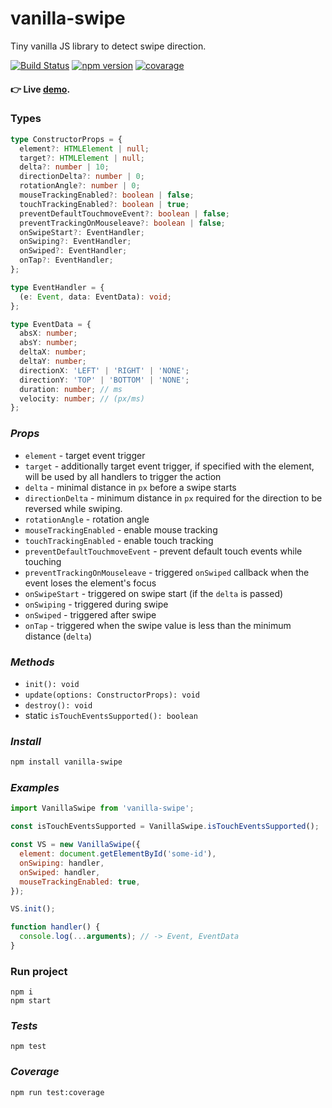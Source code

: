 # vanilla-swipe

Tiny vanilla JS library to detect swipe direction.

[![Build Status](https://travis-ci.com/maxmarinich/vanilla-swipe.svg?branch=master)](https://travis-ci.com/maxmarinich/vanilla-swipe)
[![npm version](https://badge.fury.io/js/vanilla-swipe.svg)](https://img.shields.io/badge/coverage-100%25-brightgreen)
[![covarage](https://img.shields.io/badge/coverage-100%25-brightgreen)](https://img.shields.io/badge/coverage-100%25-brightgreen)

#### 👉 Live [demo](https://maxmarinich.github.io/vanilla-swipe/static).

### Types

```typescript
type ConstructorProps = {
  element?: HTMLElement | null;
  target?: HTMLElement | null;
  delta?: number | 10;
  directionDelta?: number | 0;
  rotationAngle?: number | 0;
  mouseTrackingEnabled?: boolean | false;
  touchTrackingEnabled?: boolean | true;
  preventDefaultTouchmoveEvent?: boolean | false;
  preventTrackingOnMouseleave?: boolean | false;
  onSwipeStart?: EventHandler;
  onSwiping?: EventHandler;
  onSwiped?: EventHandler;
  onTap?: EventHandler;
};

type EventHandler = {
  (e: Event, data: EventData): void;
};

type EventData = {
  absX: number;
  absY: number;
  deltaX: number;
  deltaY: number;
  directionX: 'LEFT' | 'RIGHT' | 'NONE';
  directionY: 'TOP' | 'BOTTOM' | 'NONE';
  duration: number; // ms
  velocity: number; // (px/ms)
};

```
### _Props_

- `element` - target event trigger
- `target` - additionally target event trigger, if specified  with the element, will be used by all handlers to trigger the action
- `delta` - minimal distance in `px` before a swipe starts
- `directionDelta` - minimum distance in `px` required for the direction to be reversed while swiping. 
- `rotationAngle` - rotation angle
- `mouseTrackingEnabled` - enable mouse tracking
- `touchTrackingEnabled` - enable touch tracking
- `preventDefaultTouchmoveEvent` - prevent default touch events while touching
- `preventTrackingOnMouseleave` - triggered `onSwiped` callback when the event loses the element's focus
- `onSwipeStart` - triggered on swipe start (if the `delta` is passed)
- `onSwiping` - triggered during swipe
- `onSwiped` - triggered after swipe
- `onTap` - triggered when the swipe value is less than the minimum distance (`delta`)

### _Methods_

- `init(): void`
- `update(options: ConstructorProps): void`
- `destroy(): void`
- static `isTouchEventsSupported(): boolean`

### _Install_

```bash
npm install vanilla-swipe
```

### _Examples_

```js
import VanillaSwipe from 'vanilla-swipe';

const isTouchEventsSupported = VanillaSwipe.isTouchEventsSupported();

const VS = new VanillaSwipe({
  element: document.getElementById('some-id'),
  onSwiping: handler,
  onSwiped: handler,
  mouseTrackingEnabled: true,
});

VS.init();

function handler() {
  console.log(...arguments); // -> Event, EventData
}
```

### Run project
```$xslt
npm i
npm start
```

### _Tests_

```
npm test
```

### _Coverage_

```
npm run test:coverage
```
